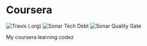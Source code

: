 
# Coursera


![Travis (.org)](https://img.shields.io/travis/dominicfarr/UnionFindAlgorithm?label=Travis%20Build) ![Sonar Tech Debt](https://img.shields.io/sonar/tech_debt/dominicfarr_UnionFindAlgorithm?label=SonarCloud%20TechDebit&server=https%3A%2F%2Fsonarcloud.io) ![Sonar Quality Gate](https://img.shields.io/sonar/quality_gate/dominicfarr_UnionFindAlgorithm?label=SonarSound%20QaulityGate&server=https%3A%2F%2Fsonarcloud.io)


My coursera learning codez 
